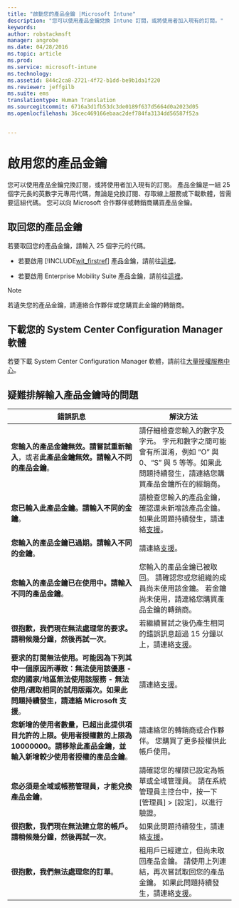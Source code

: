 ```yaml
---
title: "啟動您的產品金鑰 |Microsoft Intune"
description: "您可以使用產品金鑰兌換 Intune 訂閱，或將使用者加入現有的訂閱。"
keywords: 
author: robstackmsft
manager: angrobe
ms.date: 04/28/2016
ms.topic: article
ms.prod: 
ms.service: microsoft-intune
ms.technology: 
ms.assetid: 844c2ca8-2721-4f72-b1dd-be9b1da1f220
ms.reviewer: jeffgilb
ms.suite: ems
translationtype: Human Translation
ms.sourcegitcommit: 6716a3d1fb53dc3de0189f637d5664d0a2023d05
ms.openlocfilehash: 36cec469166ebaac2def784fa3134dd56587f52a


---
```


# 啟用您的產品金鑰
您可以使用產品金鑰兌換訂閱，或將使用者加入現有的訂閱。 產品金鑰是一組 25 個字元長的英數字元專用代碼，無論是兌換訂閱、存取線上服務或下載軟體，皆需要這組代碼。 您可以向 Microsoft 合作夥伴或轉銷商購買產品金鑰。

## 取回您的產品金鑰
若要取回您的產品金鑰，請輸入 25 個字元的代碼。

-   若要啟用 [!INCLUDE[wit_firstref](./includes/wit_firstref_md.md)] 產品金鑰，請前往[這裡](https://account.manage.microsoft.com/commerce/productkeystart.aspx)。

-   若要啟用 Enterprise Mobility Suite 產品金鑰，請前往[這裡](http://www.microsoft.com/ems/open)。

> [!NOTE]
> 若遺失您的產品金鑰，請連絡合作夥伴或您購買此金鑰的轉銷商。

## 下載您的 System Center Configuration Manager 軟體
若要下載 System Center Configuration Manager 軟體，請前往[大量授權服務中心](http://go.microsoft.com/fwlink/?LinkID=232300)。

## 疑難排解輸入產品金鑰時的問題

|錯誤訊息|解決方法|
|-----------------|--------------|
|**您輸入的產品金鑰無效。請嘗試重新輸入**，或者**此產品金鑰無效。請輸入不同的產品金鑰**。|請仔細檢查您輸入的數字及字元。 字元和數字之間可能會有所混淆，例如 “O” 與 0、“S” 與 5 等等。如果此問題持續發生，請連絡您購買產品金鑰所在的經銷商。|
|**您已輸入此產品金鑰。請輸入不同的金鑰**。|請檢查您輸入的產品金鑰，確認還未新增該產品金鑰。 如果此問題持續發生，請連絡[支援](http://go.microsoft.com/fwlink/?LinkID=394189)。|
|**您輸入的產品金鑰已過期。請輸入不同的金鑰**。|請連絡[支援](http://go.microsoft.com/fwlink/?LinkID=394189)。|
|**您輸入的產品金鑰已在使用中。請輸入不同的產品金鑰**。|您輸入的產品金鑰已被取回。 請確認您或您組織的成員尚未使用該金鑰。 若金鑰尚未使用，請連絡您購買產品金鑰的轉銷商。|
|**很抱歉，我們現在無法處理您的要求。請稍候幾分鐘，然後再試一次**。|若繼續嘗試之後仍產生相同的錯誤訊息超過 15 分鐘以上，請連絡[支援](http://go.microsoft.com/fwlink/?LinkID=394189)。|
|**要求的訂閱無法使用。可能因為下列其中一個原因所導致︰無法使用該優惠 - 您的國家/地區無法使用該服務 - 無法使用/選取相同的試用版兩次。如果此問題持續發生，請連絡 Microsoft 支援**。|請連絡[支援](http://go.microsoft.com/fwlink/?LinkID=394189)。|
|**您新增的使用者數量，已超出此提供項目允許的上限。使用者授權數的上限為 10000000。請移除此產品金鑰，並輸入新增較少使用者授權的產品金鑰**。|請連絡您的轉銷商或合作夥伴。 您購買了更多授權供此帳戶使用。|
|**您必須是全域或帳務管理員，才能兌換產品金鑰**。|請確認您的權限已設定為帳單或全域管理員。 請在系統管理員主控台中，按一下 [管理員] &gt; [設定]，以進行驗證。|
|**很抱歉，我們現在無法建立您的帳戶。請稍候幾分鐘，然後再試一次**。|如果此問題持續發生，請連絡[支援](http://go.microsoft.com/fwlink/?LinkID=394189)。|
|**很抱歉，我們無法處理您的訂單**。|租用戶已經建立，但尚未取回產品金鑰。 請使用上列連結，再次嘗試取回您的產品金鑰。 如果此問題持續發生，請連絡[支援](http://go.microsoft.com/fwlink/?LinkID=394189)。|



<!--HONumber=Jul16_HO4-->


